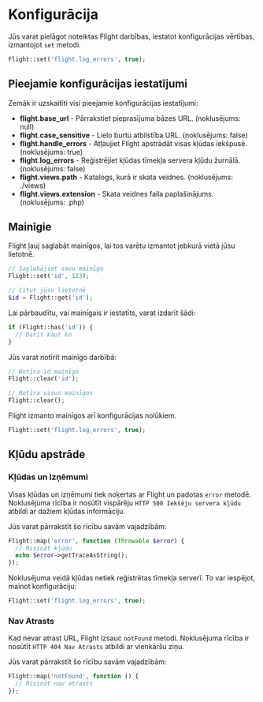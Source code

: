 # Konfigurācija

Jūs varat pielāgot noteiktas Flight darbības, iestatot konfigurācijas vērtības, izmantojot `set` metodi.

```php
Flight::set('flight.log_errors', true);
```

## Pieejamie konfigurācijas iestatījumi

Zemāk ir uzskaitīti visi pieejamie konfigurācijas iestatījumi:

- **flight.base_url** - Pārrakstiet pieprasījuma bāzes URL. (noklusējums: null)
- **flight.case_sensitive** - Lielo burtu atbilstība URL. (noklusējums: false)
- **flight.handle_errors** - Atļaujiet Flight apstrādāt visas kļūdas iekšpusē. (noklusējums: true)
- **flight.log_errors** - Reģistrējiet kļūdas tīmekļa servera kļūdu žurnālā. (noklusējums: false)
- **flight.views.path** - Katalogs, kurā ir skata veidnes. (noklusējums: ./views)
- **flight.views.extension** - Skata veidnes faila paplašinājums. (noklusējums: .php)

## Mainīgie

Flight ļauj saglabāt mainīgos, lai tos varētu izmantot jebkurā vietā jūsu lietotnē.

```php
// Saglabājiet savu mainīgo
Flight::set('id', 123);

// Citur jūsu lietotnē
$id = Flight::get('id');
```
Lai pārbaudītu, vai mainīgais ir iestatīts, varat izdarīt šādi:

```php
if (Flight::has('id')) {
  // Darīt kaut ko
}
```

Jūs varat notīrīt mainīgo darbībā:

```php
// Notīra id mainīgo
Flight::clear('id');

// Notīra visus mainīgos
Flight::clear();
```

Flight izmanto mainīgos arī konfigurācijas nolūkiem.

```php
Flight::set('flight.log_errors', true);
```

## Kļūdu apstrāde

### Kļūdas un Izņēmumi

Visas kļūdas un izņēmumi tiek noķertas ar Flight un padotas `error` metodē.
Noklusējuma rīcība ir nosūtīt vispārēju `HTTP 500 Iekšēju servera kļūdu`
atbildi ar dažiem kļūdas informāciju.

Jūs varat pārrakstīt šo rīcību savām vajadzībām:

```php
Flight::map('error', function (Throwable $error) {
  // Risināt kļūdu
  echo $error->getTraceAsString();
});
```

Noklusējuma veidā kļūdas netiek reģistrētas tīmekļa serverī. To var iespējot,
mainot konfigurāciju:

```php
Flight::set('flight.log_errors', true);
```

### Nav Atrasts

Kad nevar atrast URL, Flight izsauc `notFound` metodi. Noklusējuma
rīcība ir nosūtīt `HTTP 404 Nav Atrasts` atbildi ar vienkāršu ziņu.

Jūs varat pārrakstīt šo rīcību savām vajadzībām:

```php
Flight::map('notFound', function () {
  // Risināt nav atrasts
});
```